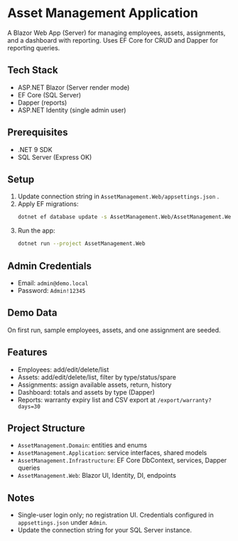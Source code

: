 # Asset Management Application

A Blazor Web App (Server) for managing employees, assets, assignments, and a dashboard with reporting. Uses EF Core for CRUD and Dapper for reporting queries.

## Tech Stack
- ASP.NET Blazor (Server render mode)
- EF Core (SQL Server)
- Dapper (reports)
- ASP.NET Identity (single admin user)

## Prerequisites
- .NET 9 SDK
- SQL Server (Express OK)

## Setup
1. Update connection string in `AssetManagement.Web/appsettings.json` .
2. Apply EF migrations:
   ```bash
   dotnet ef database update -s AssetManagement.Web/AssetManagement.Web.csproj -p AssetManagement.Infrastructure/AssetManagement.Infrastructure.csproj
   ```
3. Run the app:
   ```bash
   dotnet run --project AssetManagement.Web
   ```

## Admin Credentials
- Email: `admin@demo.local`
- Password: `Admin!12345`

## Demo Data
On first run, sample employees, assets, and one assignment are seeded.

## Features
- Employees: add/edit/delete/list
- Assets: add/edit/delete/list, filter by type/status/spare
- Assignments: assign available assets, return, history
- Dashboard: totals and assets by type (Dapper)
- Reports: warranty expiry list and CSV export at `/export/warranty?days=30`

## Project Structure
- `AssetManagement.Domain`: entities and enums
- `AssetManagement.Application`: service interfaces, shared models
- `AssetManagement.Infrastructure`: EF Core DbContext, services, Dapper queries
- `AssetManagement.Web`: Blazor UI, Identity, DI, endpoints

## Notes
- Single-user login only; no registration UI. Credentials configured in `appsettings.json` under `Admin`.
- Update the connection string for your SQL Server instance.
